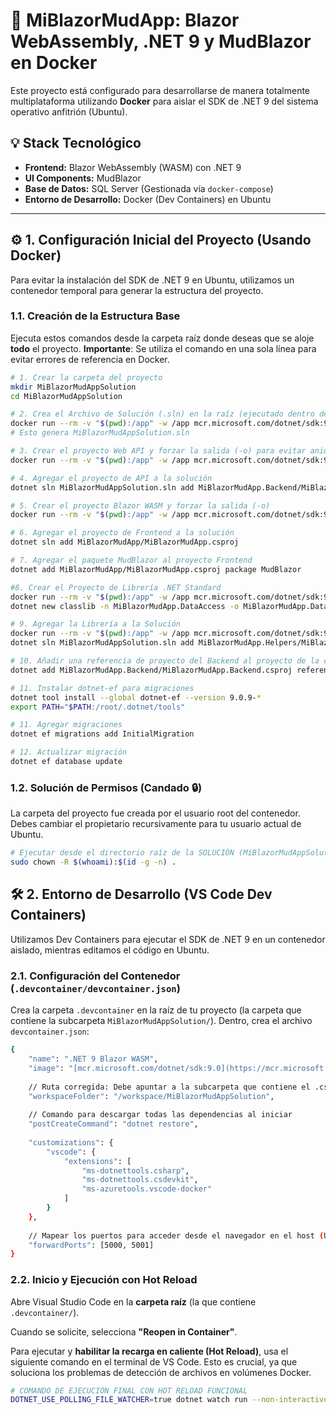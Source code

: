 # 🚀 MiBlazorMudApp: Blazor WebAssembly, .NET 9 y MudBlazor en Docker

Este proyecto está configurado para desarrollarse de manera totalmente multiplataforma utilizando **Docker** para aislar el SDK de .NET 9 del sistema operativo anfitrión (Ubuntu).

## 💡 Stack Tecnológico

* **Frontend:** Blazor WebAssembly (WASM) con .NET 9
* **UI Components:** MudBlazor
* **Base de Datos:** SQL Server (Gestionada vía `docker-compose`)
* **Entorno de Desarrollo:** Docker (Dev Containers) en Ubuntu

***

## ⚙️ 1. Configuración Inicial del Proyecto (Usando Docker)

Para evitar la instalación del SDK de .NET 9 en Ubuntu, utilizamos un contenedor temporal para generar la estructura del proyecto.

### 1.1. Creación de la Estructura Base

Ejecuta estos comandos desde la carpeta raíz donde deseas que se aloje **todo** el proyecto. **Importante**: Se utiliza el comando en una sola línea para evitar errores de referencia en Docker.

```bash
# 1. Crear la carpeta del proyecto
mkdir MiBlazorMudAppSolution
cd MiBlazorMudAppSolution

# 2. Crea el Archivo de Solución (.sln) en la raíz (ejecutado dentro de un contenedor Docker):
docker run --rm -v "$(pwd):/app" -w /app mcr.microsoft.com/dotnet/sdk:9.0 dotnet new sln -n MiBlazorMudAppSolution
# Esto genera MiBlazorMudAppSolution.sln

# 3. Crear el proyecto Web API y forzar la salida (-o) para evitar anidaciones
docker run --rm -v "$(pwd):/app" -w /app mcr.microsoft.com/dotnet/sdk:9.0 dotnet new webapi -n MiBlazorMudApp.Backend -o MiBlazorMudApp.Backend

# 4. Agregar el proyecto de API a la solución
dotnet sln MiBlazorMudAppSolution.sln add MiBlazorMudApp.Backend/MiBlazorMudApp.Backend.csproj

# 5. Crear el proyecto Blazor WASM y forzar la salida (-o)
docker run --rm -v "$(pwd):/app" -w /app mcr.microsoft.com/dotnet/sdk:9.0 dotnet new blazorwasm -n MiBlazorMudApp -o MiBlazorMudApp

# 6. Agregar el proyecto de Frontend a la solución
dotnet sln add MiBlazorMudApp/MiBlazorMudApp.csproj

# 7. Agregar el paquete MudBlazor al proyecto Frontend
dotnet add MiBlazorMudApp/MiBlazorMudApp.csproj package MudBlazor

#8. Crear el Proyecto de Librería .NET Standard
docker run --rm -v "$(pwd):/app" -w /app mcr.microsoft.com/dotnet/sdk:9.0 \
dotnet new classlib -n MiBlazorMudApp.DataAccess -o MiBlazorMudApp.DataAccess

# 9. Agregar la Librería a la Solución
docker run --rm -v "$(pwd):/app" -w /app mcr.microsoft.com/dotnet/sdk:9.0 \
dotnet sln MiBlazorMudAppSolution.sln add MiBlazorMudApp.Helpers/MiBlazorMudApp.Helpers.csproj

# 10. Añadir una referencia de proyecto del Backend al proyecto de la capa de acceso a datos
dotnet add MiBlazorMudApp.Backend/MiBlazorMudApp.Backend.csproj reference MiBlazorMudApp.AccessData/MiBlazorMudApp.AccessData.csproj

# 11. Instalar dotnet-ef para migraciones
dotnet tool install --global dotnet-ef --version 9.0.9-*
export PATH="$PATH:/root/.dotnet/tools"

# 11. Agregar migraciones
dotnet ef migrations add InitialMigration

# 12. Actualizar migración
dotnet ef database update
```

### 1.2. Solución de Permisos (Candado 🔒)
La carpeta del proyecto fue creada por el usuario root del contenedor. Debes cambiar el propietario recursivamente para tu usuario actual de Ubuntu.
```bash
# Ejecutar desde el directorio raíz de la SOLUCIÓN (MiBlazorMudAppSolution/)
sudo chown -R $(whoami):$(id -g -n) .
```

## 🛠️ 2. Entorno de Desarrollo (VS Code Dev Containers)

Utilizamos Dev Containers para ejecutar el SDK de .NET 9 en un contenedor aislado, mientras editamos el código en Ubuntu.

### 2.1. Configuración del Contenedor (`.devcontainer/devcontainer.json`)
Crea la carpeta `.devcontainer` en la raíz de tu proyecto (la carpeta que contiene la subcarpeta `MiBlazorMudAppSolution/`). Dentro, crea el archivo `devcontainer.json`:
```bash
{
    "name": ".NET 9 Blazor WASM",
    "image": "[mcr.microsoft.com/dotnet/sdk:9.0](https://mcr.microsoft.com/dotnet/sdk:9.0)",
    
    // Ruta corregida: Debe apuntar a la subcarpeta que contiene el .csproj
    "workspaceFolder": "/workspace/MiBlazorMudAppSolution",
    
    // Comando para descargar todas las dependencias al iniciar
    "postCreateCommand": "dotnet restore",
    
    "customizations": {
        "vscode": {
            "extensions": [
                "ms-dotnettools.csharp",
                "ms-dotnettools.csdevkit",
                "ms-azuretools.vscode-docker"
            ]
        }
    },
    
    // Mapear los puertos para acceder desde el navegador en el host (Ubuntu)
    "forwardPorts": [5000, 5001]
}
```

### 2.2. Inicio y Ejecución con Hot Reload
Abre Visual Studio Code en la **carpeta raíz** (la que contiene `.devcontainer/`).

Cuando se solicite, selecciona **"Reopen in Container"**.

Para ejecutar y **habilitar la recarga en caliente (Hot Reload)**, usa el siguiente comando en el terminal de VS Code. Esto es crucial, ya que soluciona los problemas de detección de archivos en volúmenes Docker.

```bash
# COMANDO DE EJECUCIÓN FINAL CON HOT RELOAD FUNCIONAL
DOTNET_USE_POLLING_FILE_WATCHER=true dotnet watch run --non-interactive
```
